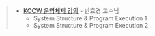 > - [KOCW 운영체제 강의](http://www.kocw.net/home/search/kemView.do?kemId=1046323) - 반효경 교수님
>   - System Structure & Program Execution 1
>   - System Structure & Program Execution 2